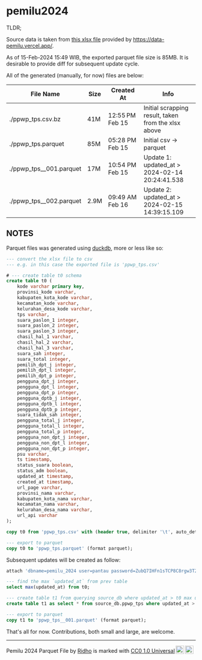 # pemilu2024

TLDR;

Source data is taken from [this xlsx file](https://drive.google.com/drive/folders/15nquDatlYQIM8rQMTyVwhG-PoUreE7Qr) provided by https://data-pemilu.vercel.app/.

As of 15-Feb-2024 15:49 WIB, the exported parquet file size is 85MB. It is desirable to provide diff for subsequent update cycle.

All of the generated (manually, for now) files are below:

| File Name | Size | Created At | Info |
|---|---|---|---|
| ./ppwp_tps.csv.bz | 41M | 12:55 PM Feb 15 | Initial scrapping result, taken from the xlsx above |
| ./ppwp_tps.parquet | 85M |  05:28 PM Feb 15 | Initial csv -> parquet |
| ./ppwp_tps__001.parquet | 17M | 10:54 PM Feb 15 | Update 1: updated_at > 2024-02-14 20:24:41.538 |
| ./ppwp_tps__002.parquet | 2.9M | 09:49 AM Feb 16 | Update 2: updated_at > 2024-02-15 14:39:15.109 |


## NOTES

Parquet files was generated using [duckdb](https://duckdb.org/), more or less like so:

```sql
--- convert the xlsx file to csv
--- e.g. in this case the exported file is 'ppwp_tps.csv'

# --- create table t0 schema
create table t0 (
    kode varchar primary key,
    provinsi_kode varchar,
    kabupaten_kota_kode varchar,
    kecamatan_kode varchar,
    kelurahan_desa_kode varchar,
    tps varchar,
    suara_paslon_1 integer,
    suara_paslon_2 integer,
    suara_paslon_3 integer,
    chasil_hal_1 varchar,
    chasil_hal_2 varchar,
    chasil_hal_3 varchar,
    suara_sah integer,
    suara_total integer,
    pemilih_dpt_j integer,
    pemilih_dpt_l integer,
    pemilih_dpt_p integer,
    pengguna_dpt_j integer,
    pengguna_dpt_l integer,
    pengguna_dpt_p integer,
    pengguna_dptb_j integer,
    pengguna_dptb_l integer,
    pengguna_dptb_p integer,
    suara_tidak_sah integer,
    pengguna_total_j integer,
    pengguna_total_l integer,
    pengguna_total_p integer,
    pengguna_non_dpt_j integer,
    pengguna_non_dpt_l integer,
    pengguna_non_dpt_p integer,
    psu varchar,
    ts timestamp,
    status_suara boolean,
    status_adm boolean,
    updated_at timestamp,
    created_at timestamp,
    url_page varchar,
    provinsi_nama varchar,
    kabupaten_kota_nama varchar,
    kecamatan_nama varchar,
    kelurahan_desa_nama varchar,
    url_api varchar
);

copy t0 from 'ppwp_tps.csv' with (header true, delimiter '\t', auto_detect false);

--- export to parquet
copy t0 to 'ppwp_tps.parquet' (format parquet);
```

Subsequent updates will be created as follow:

```sql
attach 'dbname=pemilu_2024 user=pantau password=ZubQ7IHFn1sTCP8C8rgw3T24QIiJktb8 host=vps.zakiego.com port=54325' as source_db (type postgres);

--- find the max `updated_at` from prev table
select max(updated_at) from t0;

--- create table t1 from querying source_db where updated_at > t0 max updated_at
create table t1 as select * from source_db.ppwp_tps where updated_at > (select max(updated_at) from t0);

--- export to parquet
copy t1 to 'ppwp_tps__001.parquet' (format parquet);
```

That's all for now. Contributions, both small and large, are welcome.

---

<p xmlns:cc="http://creativecommons.org/ns#" xmlns:dct="http://purl.org/dc/terms/"><span property="dct:title">Pemilu 2024 Parquet File</span> by <a rel="cc:attributionURL dct:creator" property="cc:attributionName" href="https://github.com/reedho">Ridho</a> is marked with <a href="http://creativecommons.org/publicdomain/zero/1.0?ref=chooser-v1" target="_blank" rel="license noopener noreferrer" style="display:inline-block;">CC0 1.0 Universal<img style="height:22px!important;margin-left:3px;vertical-align:text-bottom;" src="https://mirrors.creativecommons.org/presskit/icons/cc.svg?ref=chooser-v1"><img style="height:22px!important;margin-left:3px;vertical-align:text-bottom;" src="https://mirrors.creativecommons.org/presskit/icons/zero.svg?ref=chooser-v1"></a></p>

